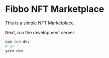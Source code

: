 # Fibbo NFT Marketplace

This is a simple NFT Marketplace.

Next, run the development server:

```bash
npm run dev
# or
yarn dev
```
